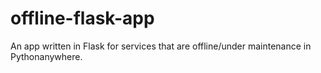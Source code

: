 # offline-flask-app
An app written in Flask for services that are offline/under maintenance in Pythonanywhere.
